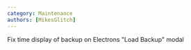 ```yaml
---
category: Maintenance
authors: [MikesGlitch]
---
```


Fix time display of backup on Electrons "Load Backup" modal
